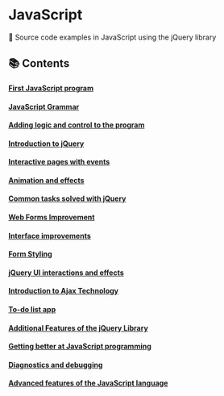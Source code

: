 # JavaScript

🧩 Source code examples in JavaScript using the jQuery library

## 📚 Contents

#### [First JavaScript program](https://github.com/DimaZeland/JavaScript/tree/master/01%20First%20programme)
#### [JavaScript Grammar](https://github.com/DimaZeland/JavaScript/tree/master/02%20Language%20grammar)
#### [Adding logic and control to the program](https://github.com/DimaZeland/JavaScript/tree/master/03%20Adding%20logic%20and%20control)
#### [Introduction to jQuery](https://github.com/DimaZeland/JavaScript/tree/master/04%20Introduction%20to%20jQuery)
#### [Interactive pages with events](https://github.com/DimaZeland/JavaScript/tree/master/05%20Interactive%20pages%20using%20events)
#### [Animation and effects](https://github.com/DimaZeland/JavaScript/tree/master/06%20Animation%20and%20effects)
#### [Common tasks solved with jQuery](https://github.com/DimaZeland/JavaScript/tree/master/07%20Tasks%20with%20jQuery)
#### [Web Forms Improvement](https://github.com/DimaZeland/JavaScript/tree/master/08%20Refinement%20of%20web%20forms)
#### [Interface improvements](https://github.com/DimaZeland/JavaScript/tree/master/09%20Improving%20the%20interface)
#### [Form Styling](https://github.com/DimaZeland/JavaScript/tree/master/10%20Styling%20of%20forms)
#### [jQuery UI interactions and effects](https://github.com/DimaZeland/JavaScript/tree/master/12%20jQuery%20UI%20effects)
#### [Introduction to Ajax Technology](https://github.com/DimaZeland/JavaScript/tree/master/13%20Ajax%20technology)
#### [To-do list app](https://github.com/DimaZeland/JavaScript/tree/master/14%20To-do%20list%20app)
#### [Additional Features of the jQuery Library](https://github.com/DimaZeland/JavaScript/tree/master/15%20Additional%20features%20of%20jQuery)
#### [Getting better at JavaScript programming](https://github.com/DimaZeland/JavaScript/tree/master/16%20JavaScript%20functionality)
#### [Diagnostics and debugging](https://github.com/DimaZeland/JavaScript/tree/master/17%20Diagnostics%20and%20debugging)
#### [Advanced features of the JavaScript language](https://github.com/DimaZeland/JavaScript/tree/master/Experiments)
